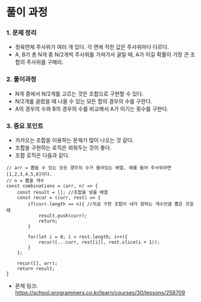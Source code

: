 # 풀이 과정
### 1. 문제 정리
- 정육면체 주사위가 여러 개 있다. 각 면에 적힌 값은 주사위마다 다르다.
- A, B가 총 N개 중 N/2개씩 주사위를 가져가서 굴릴 때, A가 이길 확률이 가장 큰 조합의 주사위를 구해라.

### 2. 풀이과정
- N개 중에서 N/2개를 고르는 것은 조합으로 구현할 수 있다.
- N/2개를 굴렸을 때 나올 수 있는 모든 합의 경우의 수를 구한다.
- A의 경우의 수와 B의 경우의 수를 비교해서 A가 이기는 횟수를 구한다.

### 3. 중요 포인트
- 카카오는 조합을 이용하는 문제가 많이 나오는 것 같다.
- 조합을 구현하는 로직은 외워두는 것이 좋다.
- 조합 로직은 다음과 같다.
```
// arr = 뽑을 수 있는 모든 경우의 수가 들어있는 배열, 예를 들어 주사위라면 [1,2,3,4,5,6]이다.
// n = 뽑을 개수
const combinations = (arr, n) => {
    const result = []; //조합을 넣을 배열
    const recur = (curr, rest) => {
        if(curr.length == n){ //지금 구한 조합이 내가 원하는 개수만큼 뽑은 것일 때
            result.push(curr);
            return;
        }

        for(let i = 0; i < rest.length; i++){
            recur([...curr, rest[i]], rest.slice(i + 1));
        }
    };

    recur([], arr);
    return result;
}
````

- 문제 링크: https://school.programmers.co.kr/learn/courses/30/lessons/258709